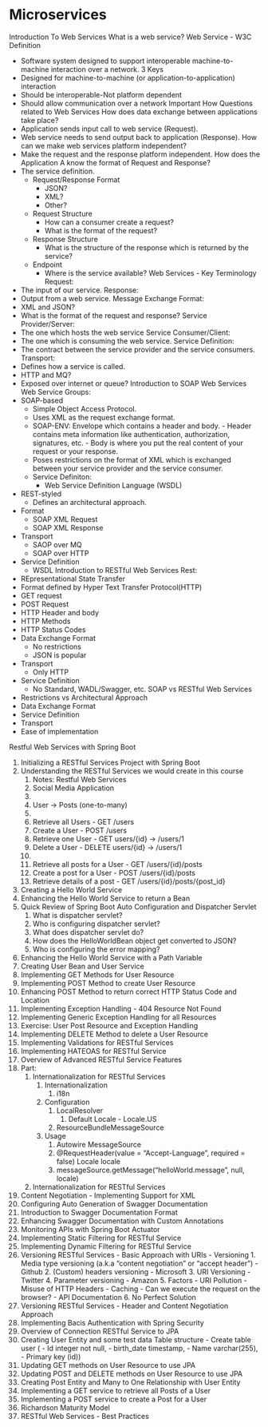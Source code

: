 # Microservices
Introduction To Web Services
What is a web service?
Web Service - W3C Definition
- Software system designed to support interoperable machine-to-machine interaction over a network.
3 Keys
- Designed for machine-to-machine (or application-to-application) interaction
- Should be interoperable-Not platform dependent
- Should allow communication over a network
Important How Questions related to Web Services
How does data exchange between applications take place?
- Application sends input call to web service (Request).
- Web service needs to send output back to application (Response).
How can we make web services platform independent?
- Make the request and the response platform independent.
How does the Application A know the format of Request and Response?
- The service definition.
    - Request/Response Format
        - JSON?
        - XML?
        - Other?
    - Request Structure
        - How can a consumer create a request?
        - What is the format of the request?
    - Response Structure
        - What is the structure of the response which is returned by the service?
    - Endpoint
        - Where is the service available?
Web Services - Key Terminology
Request:
- The input of our service.
Response:
- Output from a web service.
Message Exchange Format:
- XML and JSON?
- What is the format of the request and response?
Service Provider/Server: 
- The one which hosts the web service
Service Consumer/Client: 
- The one which is consuming the web service.
Service Definition:
- The contract between the service provider and the service consumers.
Transport:
- Defines how a service is called.
- HTTP and MQ?
- Exposed over internet or queue?
Introduction to SOAP Web Services
Web Service Groups:
- SOAP-based
    - Simple Object Access Protocol.
    - Uses XML as the request exchange format.
    - SOAP-ENV: Envelope which contains a header and body.
            - Header contains meta information like authentication, authorization, signatures, etc.
            - Body is where you put the real content of your request or your response.
    - Poses restrictions on the format of XML which is exchanged between your service provider and the service consumer.
    - Service Definiton:
        - Web Service Definition Language (WSDL)
- REST-styled
    - Defines an architectural approach.
- Format
    - SOAP XML Request
    - SOAP XML Response
- Transport
    - SAOP over MQ
    - SOAP over HTTP
- Service Definition
    - WSDL
Introduction to RESTful Web Services
Rest:
- REpresentational State Transfer
- Format defined by Hyper Text Transfer Protocol(HTTP)
- GET request
- POST Request
- HTTP Header and body
- HTTP Methods
- HTTP Status Codes
- Data Exchange Format
    - No restrictions
    - JSON is popular
- Transport
    - Only HTTP
- Service Definition
    - No Standard, WADL/Swagger, etc.
SOAP vs RESTful Web Services
- Restrictions vs Architectural Approach
- Data Exchange Format
- Service Definition
- Transport
- Ease of implementation

Restful Web Services with Spring Boot
1. Initializing a RESTful Services Project with Spring Boot
2. Understanding the RESTful Services we would create in this course 
    1. Notes: Restful Web Services
    2. Social Media Application
    3. 
    4. User -> Posts (one-to-many)
    5. 
    6. Retrieve all Users   - GET /users
    7. Create a User         - POST /users
    8. Retrieve one User   - GET users/{id} -> /users/1
    9. Delete a User          - DELETE users/{id} -> /users/1
    10. 
    11. Retrieve all posts for a User - GET /users/{id}/posts
    12. Create a post for a User        - POST /users/{id}/posts
    13. Retrieve details of a post       - GET /users/{id}/posts/{post_id}
3. Creating a Hello World Service
4. Enhancing the Hello World Service to return a Bean
5. Quick Review of Spring Boot Auto Configuration and Dispatcher Servlet
    1. What is dispatcher servlet?
    2. Who is configuring dispatcher servlet?
    3. What does dispatcher servlet do?
    4. How does the HelloWorldBean object get converted to JSON?
    5. Who is configuring the error mapping?
6. Enhancing the Hello World Service with a Path Variable
7. Creating User Bean and User Service
8. Implementing GET Methods for User Resource
9. Implementing POST Method to create User Resource
10. Enhancing POST Method to return correct HTTP Status Code and Location
11. Implementing Exception Handling - 404 Resource Not Found
12. Implementing Generic Exception Handling for all Resources 
13. Exercise: User Post Resource and Exception Handling
14. Implementing DELETE Method to delete a User Resource
15. Implementing Validations for RESTful Services
16. Implementing HATEOAS for RESTful Service
17. Overview of Advanced RESTful Service Features
18. Part:
    1. Internationalization for RESTful Services
        1. Internationalization
            1. i18n
        2. Configuration
            1. LocalResolver
                1. Default Locale - Locale.US
            2. ResourceBundleMessageSource
        3. Usage
            1. Autowire MessageSource
            2. @RequestHeader(value = “Accept-Language”, required = false) Locale locale
            3. messageSource.getMessage(“helloWorld.message”, null, locale)
    2. Internationalization for RESTful Services
19. Content Negotiation - Implementing Support for XML
20. Configuring Auto Generation of Swagger Documentation
21. Introduction to Swagger Documentation Format
22. Enhancing Swagger Documentation with Custom Annotations
23. Monitoring APIs with Spring Boot Actuator
24. Implementing Static Filtering for RESTful Service
25. Implementing Dynamic Filtering for RESTful Service
26. Versioning RESTful Services - Basic Approach with URIs - Versioning
        1. Media type versioning (a.k.a “content negotiation” or “accept header”) - Github
        2. (Custom) headers versioning - Microsoft
        3. URI Versioning - Twitter
        4. Parameter versioning - Amazon
        5. Factors - URI Pollution - Misuse of HTTP Headers - Caching - Can we execute the request on the browser? - API Documentation
        6. No Perfect Solution
27. Versioning RESTful Services - Header and Content Negotiation Approach
28. Implementing Bacis Authentication with Spring Security
29. Overview of Connection RESTful Service to JPA
30. Creating User Entity and some test data Table structure - Create table user ( - Id integer not null, - birth_date timestamp, - Name varchar(255), - Primary key (id))
31. Updating GET methods on User Resource to use JPA
32. Updating POST and DELETE methods on User Resource to use JPA
33. Creating Post Entity and Many to One Relationship with User Entity
34. Implementing a GET service to retrieve all Posts of a User
35. Implementing a POST service to create a Post for a User
36. Richardson Maturity Model
37. RESTful Web Services - Best Practices

